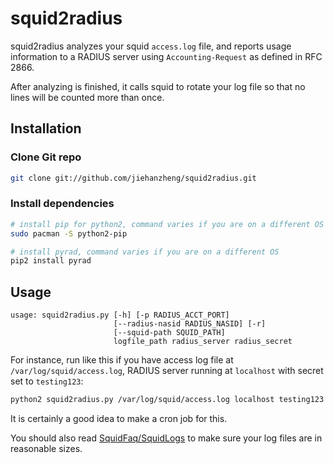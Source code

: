 squid2radius
============

squid2radius analyzes your squid `access.log` file, and reports usage information to a RADIUS server using `Accounting-Request` as defined in RFC 2866.

After analyzing is finished, it calls squid to rotate your log file so that no lines will be counted more than once.

Installation
------------

### Clone Git repo

```bash
git clone git://github.com/jiehanzheng/squid2radius.git
```

### Install dependencies

```bash
# install pip for python2, command varies if you are on a different OS
sudo pacman -S python2-pip

# install pyrad, command varies if you are on a different OS
pip2 install pyrad
```

Usage
-----

```
usage: squid2radius.py [-h] [-p RADIUS_ACCT_PORT]
                       [--radius-nasid RADIUS_NASID] [-r]
                       [--squid-path SQUID_PATH]
                       logfile_path radius_server radius_secret
```

For instance, run like this if you have access log file at `/var/log/squid/access.log`, RADIUS server running at `localhost` with secret set to `testing123`:

```bash
python2 squid2radius.py /var/log/squid/access.log localhost testing123
```

It is certainly a good idea to make a cron job for this.

You should also read [SquidFaq/SquidLogs](http://wiki.squid-cache.org/SquidFaq/SquidLogs#access.log) to make sure your log files are in reasonable sizes.
